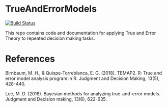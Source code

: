 # TrueAndErrorModels

[![Build Status](https://github.com/itsdfish/TrueAndErrorModels.jl/actions/workflows/CI.yml/badge.svg?branch=main)](https://github.com/itsdfish/TrueAndErrorModels.jl/actions/workflows/CI.yml?query=branch%3Amain)

This repo contains code and documentation for applying True and Error Theory to repeated decision making tasks. 



# References

Birnbaum, M. H., & Quispe-Torreblanca, E. G. (2018). TEMAP2. R: True and error model analysis program in R. Judgment and Decision Making, 13(5), 428-440.

Lee, M. D. (2018). Bayesian methods for analyzing true-and-error models. Judgment and Decision making, 13(6), 622-635.